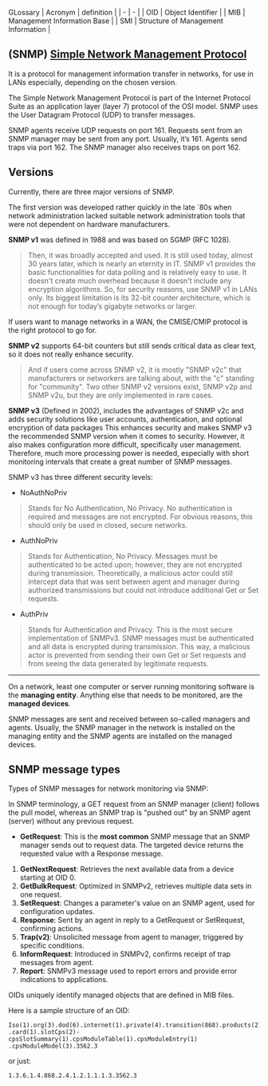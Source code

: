 GLossary
| Acronym | definition |
| - | - |
| OID | Object Identifier |
| MIB | Management Information Base |
| SMI | Structure of Management Information |
## (SNMP) [Simple Network Management Protocol](https://www.paessler.com/it-explained/snmp)
It is a protocol for management information transfer in networks,
for use in LANs especially, depending on the chosen version.

The Simple Network Management Protocol is part of the Internet Protocol Suite as an application layer (layer 7) protocol of the OSI model. SNMP uses the User Datagram Protocol (UDP) to transfer messages.

SNMP agents receive UDP requests on port 161. Requests sent from an SNMP manager may be sent from any port. Usually, it’s 161. Agents send traps via port 162. The SNMP manager also receives traps on port 162.

## Versions
Currently, there are three major versions of SNMP.

The first version was developed rather quickly in the late ´80s when network administration lacked suitable network administration tools that were not dependent on hardware manufacturers.

**SNMP v1** was defined in 1988 and was based on SGMP (RFC 1028).
> Then, it was broadly accepted and used. It is still used today, almost 30 years later, which is nearly an eternity in IT. SNMP v1 provides the basic functionalities for data polling and is relatively easy to use. It doesn't create much overhead because it doesn't include any encryption algorithms. So, for security reasons, use SNMP v1 in LANs only. Its biggest limitation is its 32-bit counter architecture, which is not enough for today’s gigabyte networks or larger.

If users want to manage networks in a WAN, the CMISE/CMIP protocol is the right protocol to go for.

**SNMP v2** supports 64-bit counters but still sends critical data as clear text, so it does not really enhance security.
> And if users come across SNMP v2, it is mostly "SNMP v2c" that manufacturers or networkers are talking about, with the "c" standing for "community". Two other SNMP v2 versions exist, SNMP v2p and SNMP v2u, but they are only implemented in rare cases.

**SNMP v3** (Defined in 2002), includes the advantages of SNMP v2c and adds security solutions like user accounts, authentication, and optional encryption of data packages This enhances security and makes SNMP v3 the recommended SNMP version when it comes to security. However, it also makes configuration more difficult, specifically user management. Therefore, much more processing power is needed, especially with short monitoring intervals that create a great number of SNMP messages.

SNMP v3 has three different security levels:
- NoAuthNoPriv 
> Stands for No Authentication, No Privacy. No authentication is required and messages are not encrypted. For obvious reasons, this should only be used in closed, secure networks.
- AuthNoPriv
> Stands for Authentication, No Privacy. Messages must be authenticated to be acted upon; however, they are not encrypted during transmission. Theoretically, a malicious actor could still intercept data that was sent between agent and manager during authorized transmissions but could not introduce additional Get or Set requests.
- AuthPriv
> Stands for Authentication and Privacy. This is the most secure implementation of SNMPv3. SNMP messages must be authenticated and all data is encrypted during transmission. This way, a malicious actor is prevented from sending their own Get or Set requests and from seeing the data generated by legitimate requests.
---
On a network, least one computer or server running monitoring software is the **managing entity**.
Anything else that needs to be monitored, are the **managed devices**.

SNMP messages are sent and received between so-called managers and agents. Usually, the SNMP manager in the network is installed on the managing entity and the SNMP agents are installed on the managed devices.

## SNMP message types
Types of SNMP messages for network monitoring via SNMP:

In SNMP terminology, a GET request from an SNMP manager (client) follows the pull model, whereas an SNMP trap is "pushed out" by an SNMP agent (server) without any previous request.

- **GetRequest**:
This is the **most common** SNMP message that an SNMP manager sends out to request data. The targeted device returns the requested value with a Response message.

1. **GetNextRequest**: Retrieves the next available data from a device starting at OID 0.
2. **GetBulkRequest**: Optimized in SNMPv2, retrieves multiple data sets in one request.
3. **SetRequest**: Changes a parameter's value on an SNMP agent, used for configuration updates.
4. **Response**: Sent by an agent in reply to a GetRequest or SetRequest, confirming actions.
5. **Trap(v2)**: Unsolicited message from agent to manager, triggered by specific conditions.
6. **InformRequest**: Introduced in SNMPv2, confirms receipt of trap messages from agent.
7. **Report**: SNMPv3 message used to report errors and provide error indications to applications.

OIDs uniquely identify managed objects that are defined in MIB files.

Here is a sample structure of an OID:
```
Iso(1).org(3).dod(6).internet(1).private(4).transition(868).products(2).chassis(4)
.card(1).slotCps(2)-cpsSlotSummary(1).cpsModuleTable(1).cpsModuleEntry(1)
.cpsModuleModel(3).3562.3
```
or just:
```
1.3.6.1.4.868.2.4.1.2.1.1.1.3.3562.3
```

